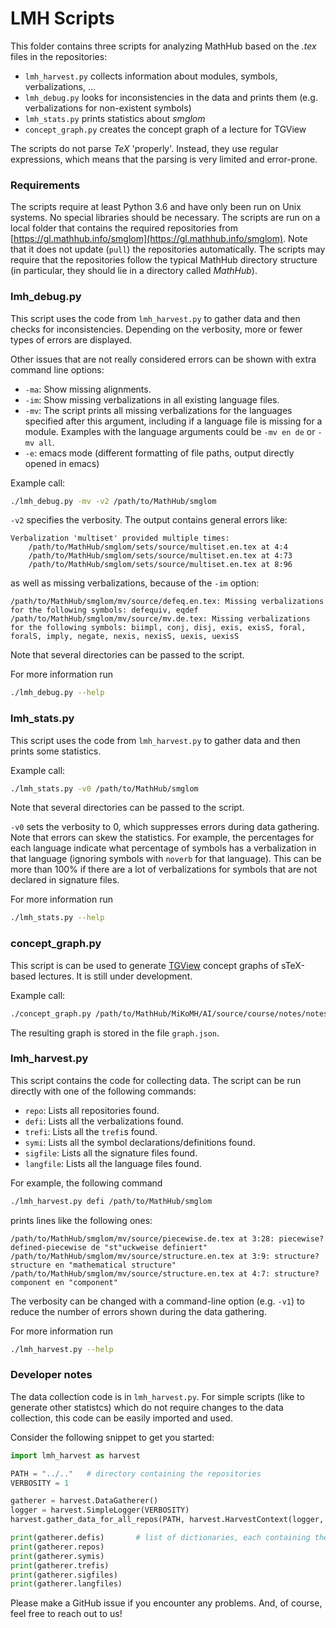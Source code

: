 LMH Scripts
===

This folder contains three scripts for analyzing MathHub based on the *.tex* files in the repositories:
* `lmh_harvest.py` collects information about modules, symbols, verbalizations, ...
* `lmh_debug.py` looks for inconsistencies in the data and prints them (e.g. verbalizations for non-existent symbols)
* `lmh_stats.py` prints statistics about *smglom*
* `concept_graph.py` creates the concept graph of a lecture for TGView

The scripts do not parse *TeX* 'properly'.
Instead, they use regular expressions, which means that the parsing is very limited
and error-prone.

### Requirements

The scripts require at least Python 3.6 and have only been run on Unix systems.
No special libraries should be necessary.
The scripts are run on a local folder that contains the required repositories
from [https://gl.mathhub.info/smglom](https://gl.mathhub.info/smglom).
Note that it does not update (`pull`) the repositories automatically.
The scripts may require that the repositories follow the typical
MathHub directory structure (in particular, they should lie in a directory
called *MathHub*).


### lmh_debug.py

This script uses the code from `lmh_harvest.py` to gather data and then checks for
inconsistencies.
Depending on the verbosity, more or fewer types of errors are displayed.

Other issues that are not really considered errors can be shown with extra command line options:
* `-ma`: Show missing alignments.
* `-im`: Show missing verbalizations in all existing language files.
* `-mv`: The script prints all missing verbalizations for the languages specified after this argument,
         including if a language file is missing for a module.
         Examples with the language arguments could be `-mv en de` or `-mv all`.
* `-e`: emacs mode (different formatting of file paths, output directly opened in emacs)

Example call:
```bash
./lmh_debug.py -mv -v2 /path/to/MathHub/smglom
```

`-v2` specifies the verbosity.
The output contains general errors like:
```
Verbalization 'multiset' provided multiple times:
    /path/to/MathHub/smglom/sets/source/multiset.en.tex at 4:4
    /path/to/MathHub/smglom/sets/source/multiset.en.tex at 4:73
    /path/to/MathHub/smglom/sets/source/multiset.en.tex at 8:96
```
as well as missing verbalizations, because of the `-im` option:
```
/path/to/MathHub/smglom/mv/source/defeq.en.tex: Missing verbalizations for the following symbols: defequiv, eqdef
/path/to/MathHub/smglom/mv/source/mv.de.tex: Missing verbalizations for the following symbols: biimpl, conj, disj, exis, exisS, foral, foralS, imply, negate, nexis, nexisS, uexis, uexisS
```

Note that several directories can be passed to the script.

For more information run

```bash
./lmh_debug.py --help
```

### lmh_stats.py

This script uses the code from `lmh_harvest.py` to gather data and then prints some statistics.

Example call:
```bash
./lmh_stats.py -v0 /path/to/MathHub/smglom
```

Note that several directories can be passed to the script.

`-v0` sets the verbosity to 0, which suppresses errors during data gathering.
Note that errors can skew the statistics. For example, the percentages for each language
indicate what percentage of symbols has a verbalization in that language (ignoring symbols with `noverb` for that language).
This can be more than 100% if there are a lot of verbalizations for symbols
that are not declared in signature files.

For more information run

```bash
./lmh_stats.py --help
```

### concept_graph.py

This script is can be used to generate [TGView](https://github.com/uniformal/tgview) concept graphs of
sTeX-based lectures.
It is still under development.

Example call:
```bash
./concept_graph.py /path/to/MathHub/MiKoMH/AI/source/course/notes/notes.tex
```

The resulting graph is stored in the file `graph.json`.

### lmh_harvest.py

This script contains the code for collecting data.
The script can be run directly with one of the following commands:
* `repo`: Lists all repositories found.
* `defi`: Lists all the verbalizations found.
* `trefi`: Lists all the `trefi`s found.
* `symi`: Lists all the symbol declarations/definitions found.
* `sigfile`: Lists all the signature files found.
* `langfile`: Lists all the language files found.

For example, the following command
```bash
./lmh_harvest.py defi /path/to/MathHub/smglom
``` 
prints lines like the following ones:

```
/path/to/MathHub/smglom/mv/source/piecewise.de.tex at 3:28: piecewise?defined-piecewise de "st"uckweise definiert"
/path/to/MathHub/smglom/mv/source/structure.en.tex at 3:9: structure?structure en "mathematical structure"
/path/to/MathHub/smglom/mv/source/structure.en.tex at 4:7: structure?component en "component"
```

The verbosity can be changed with a command-line option (e.g. `-v1`) to reduce the number of errors
shown during the data gathering.

For more information run

```bash
./lmh_harvest.py --help
```


### Developer notes

The data collection code is in `lmh_harvest.py`.
For simple scripts (like to generate other statistcs)
which do not require changes to the data collection,
this code can be easily imported and used.

Consider the following snippet to get you started:
```python
import lmh_harvest as harvest

PATH = "../.."   # directory containing the repositories
VERBOSITY = 1

gatherer = harvest.DataGatherer()
logger = harvest.SimpleLogger(VERBOSITY)
harvest.gather_data_for_all_repos(PATH, harvest.HarvestContext(logger, gatherer))

print(gatherer.defis)       # list of dictionaries, each containing the data for one defi
print(gatherer.repos)
print(gatherer.symis)
print(gatherer.trefis)
print(gatherer.sigfiles)
print(gatherer.langfiles)
```

Please make a GitHub issue if you encounter any problems. And, of course, feel free to reach out to us!
